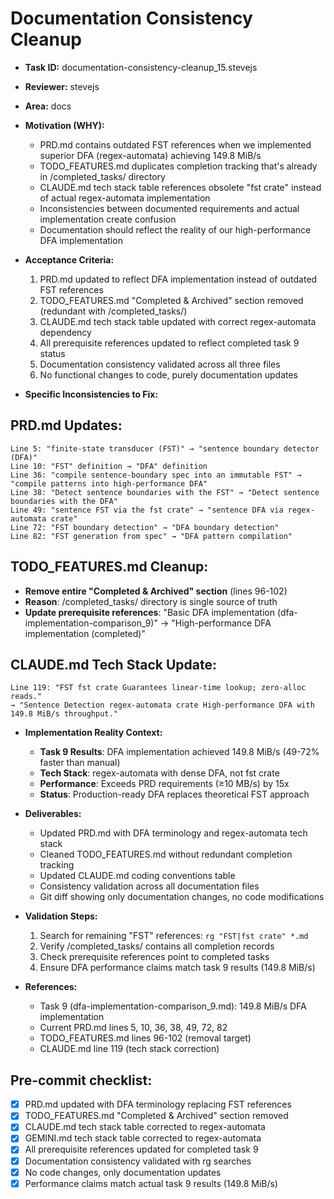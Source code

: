 # Documentation Consistency Cleanup

* **Task ID:** documentation-consistency-cleanup_15.stevejs
* **Reviewer:** stevejs
* **Area:** docs
* **Motivation (WHY):**
  - PRD.md contains outdated FST references when we implemented superior DFA (regex-automata) achieving 149.8 MiB/s
  - TODO_FEATURES.md duplicates completion tracking that's already in /completed_tasks/ directory
  - CLAUDE.md tech stack table references obsolete "fst crate" instead of actual regex-automata implementation
  - Inconsistencies between documented requirements and actual implementation create confusion
  - Documentation should reflect the reality of our high-performance DFA implementation

* **Acceptance Criteria:**
  1. PRD.md updated to reflect DFA implementation instead of outdated FST references
  2. TODO_FEATURES.md "Completed & Archived" section removed (redundant with /completed_tasks/)
  3. CLAUDE.md tech stack table updated with correct regex-automata dependency
  4. All prerequisite references updated to reflect completed task 9 status
  5. Documentation consistency validated across all three files
  6. No functional changes to code, purely documentation updates

* **Specific Inconsistencies to Fix:**

## PRD.md Updates:
```
Line 5: "finite-state transducer (FST)" → "sentence boundary detector (DFA)"
Line 10: "FST" definition → "DFA" definition  
Line 36: "compile sentence-boundary spec into an immutable FST" → "compile patterns into high-performance DFA"
Line 38: "Detect sentence boundaries with the FST" → "Detect sentence boundaries with the DFA"
Line 49: "sentence FST via the fst crate" → "sentence DFA via regex-automata crate"
Line 72: "FST boundary detection" → "DFA boundary detection"
Line 82: "FST generation from spec" → "DFA pattern compilation"
```

## TODO_FEATURES.md Cleanup:
- **Remove entire "Completed & Archived" section** (lines 96-102)
- **Reason**: /completed_tasks/ directory is single source of truth
- **Update prerequisite references**: "Basic DFA implementation (dfa-implementation-comparison_9)" → "High-performance DFA implementation (completed)"

## CLAUDE.md Tech Stack Update:
```
Line 119: "FST fst crate Guarantees linear-time lookup; zero-alloc reads." 
→ "Sentence Detection regex-automata crate High-performance DFA with 149.8 MiB/s throughput."
```

* **Implementation Reality Context:**
  - **Task 9 Results**: DFA implementation achieved 149.8 MiB/s (49-72% faster than manual)
  - **Tech Stack**: regex-automata with dense DFA, not fst crate
  - **Performance**: Exceeds PRD requirements (≥10 MB/s) by 15x
  - **Status**: Production-ready DFA replaces theoretical FST approach

* **Deliverables:**
  - Updated PRD.md with DFA terminology and regex-automata tech stack
  - Cleaned TODO_FEATURES.md without redundant completion tracking
  - Updated CLAUDE.md coding conventions table
  - Consistency validation across all documentation files
  - Git diff showing only documentation changes, no code modifications

* **Validation Steps:**
  1. Search for remaining "FST" references: `rg "FST|fst crate" *.md`
  2. Verify /completed_tasks/ contains all completion records
  3. Check prerequisite references point to completed tasks
  4. Ensure DFA performance claims match task 9 results (149.8 MiB/s)

* **References:**
  - Task 9 (dfa-implementation-comparison_9.md): 149.8 MiB/s DFA implementation
  - Current PRD.md lines 5, 10, 36, 38, 49, 72, 82
  - TODO_FEATURES.md lines 96-102 (removal target)
  - CLAUDE.md line 119 (tech stack correction)

## Pre-commit checklist:
- [x] PRD.md updated with DFA terminology replacing FST references
- [x] TODO_FEATURES.md "Completed & Archived" section removed
- [x] CLAUDE.md tech stack table corrected to regex-automata
- [x] GEMINI.md tech stack table corrected to regex-automata
- [x] All prerequisite references updated for completed task 9
- [x] Documentation consistency validated with rg searches
- [x] No code changes, only documentation updates
- [x] Performance claims match actual task 9 results (149.8 MiB/s)